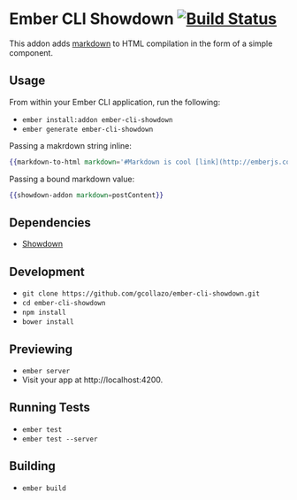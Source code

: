 # Ember CLI Showdown [![Build Status](https://travis-ci.org/gcollazo/ember-cli-showdown.svg?branch=master)](https://travis-ci.org/gcollazo/ember-cli-showdown)

This addon adds [markdown](http://en.wikipedia.org/wiki/Markdown) to HTML compilation in the form of a simple component.

## Usage
From within your Ember CLI application, run the following:

- `ember install:addon ember-cli-showdown`
- `ember generate ember-cli-showdown`

Passing a makrdown string inline:

```handlebars
{{markdown-to-html markdown='#Markdown is cool [link](http://emberjs.com)'}}
```

Passing a bound markdown value:

```handlebars
{{showdown-addon markdown=postContent}}
```

## Dependencies
* [Showdown](https://github.com/coreyti/showdown)

## Development

* `git clone https://github.com/gcollazo/ember-cli-showdown.git`
* `cd ember-cli-showdown`
* `npm install`
* `bower install`

## Previewing

* `ember server`
* Visit your app at http://localhost:4200.

## Running Tests

* `ember test`
* `ember test --server`

## Building

* `ember build`
